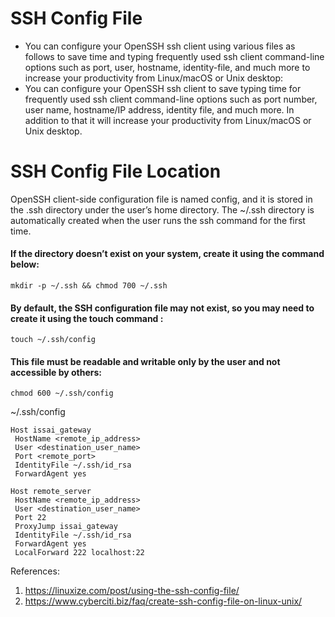 # SSH Config File
- You can configure your OpenSSH ssh client using various files as follows to save time and typing frequently used ssh client command-line options such as port, user, hostname, identity-file, and much more to increase your productivity from Linux/macOS or Unix desktop: 
- You can configure your OpenSSH ssh client to save typing time for frequently used ssh client command-line options such as port number, user name, hostname/IP address, identity file, and much more. In addition to that it will increase your productivity from Linux/macOS or Unix desktop.

# SSH Config File Location
OpenSSH client-side configuration file is named config, and it is stored in the .ssh directory under the user’s home directory.
The ~/.ssh directory is automatically created when the user runs the ssh command for the first time. 
#### If the directory doesn’t exist on your system, create it using the command below:
```
mkdir -p ~/.ssh && chmod 700 ~/.ssh
```
#### By default, the SSH configuration file may not exist, so you may need to create it using the touch command :
```
touch ~/.ssh/config
```
#### This file must be readable and writable only by the user and not accessible by others:
```
chmod 600 ~/.ssh/config
```
   ~/.ssh/config
 ```
Host issai_gateway
  HostName <remote_ip_address>
  User <destination_user_name>
  Port <remote_port>
  IdentityFile ~/.ssh/id_rsa
  ForwardAgent yes
  
Host remote_server
  HostName <remote_ip_address>
  User <destination_user_name>
  Port 22
  ProxyJump issai_gateway
  IdentityFile ~/.ssh/id_rsa
  ForwardAgent yes
  LocalForward 222 localhost:22

 ```

References:
1. https://linuxize.com/post/using-the-ssh-config-file/
2. https://www.cyberciti.biz/faq/create-ssh-config-file-on-linux-unix/
